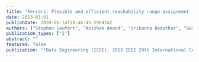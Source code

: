 ```yaml
---
title: "Ferrari: Flexible and efficient reachability range assignment for graph indexing"
date: 2013-01-01
publishDate: 2020-06-14T18:46:45.590424Z
authors: ["Stephan Seufert", "Avishek Anand", "Srikanta Bedathur", "Gerhard Weikum"]
publication_types: ["1"]
abstract: ""
featured: false
publication: "*Data Engineering (ICDE), 2013 IEEE 29th International Conference on*"
---
```


